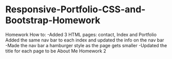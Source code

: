 # Responsive-Portfolio-CSS-and-Bootstrap-Homework
Homework How to:
-Added 3 HTML pages: contact, Index and Portfolio
Added the same nav bar to each index and updated the info on the nav bar
-Made the nav bar a hamburger style as the page gets smaller
-Updated the title for each page to be About Me Homework 2
